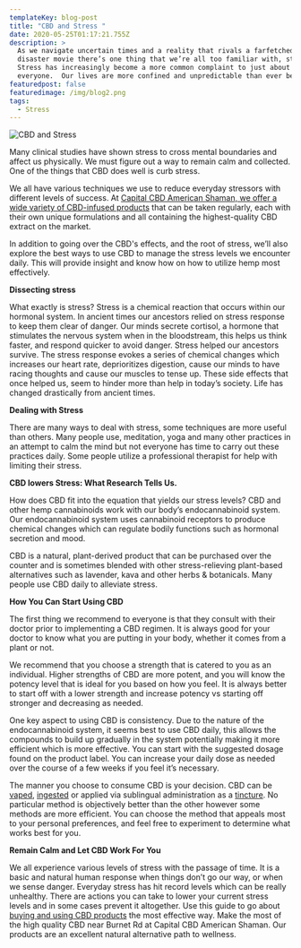 ```yaml
---
templateKey: blog-post
title: "CBD and Stress "
date: 2020-05-25T01:17:21.755Z
description: >
  As we navigate uncertain times and a reality that rivals a farfetched natural
  disaster movie there’s one thing that we’re all too familiar with, stress. 
  Stress has increasingly become a more common complaint to just about
  everyone.  Our lives are more confined and unpredictable than ever before.
featuredpost: false
featuredimage: /img/blog2.png
tags:
  - Stress
---
```

![CBD and Stress](/img/blog2.png)

Many clinical studies have shown stress to cross mental boundaries and affect us physically. We must figure out a way to remain calm and collected. One of the things that CBD does well is curb stress.

We all have various techniques we use to reduce everyday stressors with different levels of success. At [Capital CBD American Shaman, we offer a wide variety of CBD-infused products](https://cbdamericanshaman.com/msterling-leach) that can be taken regularly, each with their own unique formulations and all containing the highest-quality CBD extract on the market.

In addition to going over the CBD's effects, and the root of stress, we’ll also explore the best ways to use CBD to manage the stress levels we encounter daily. This will provide insight and know how on how to utilize hemp most effectively.

**Dissecting stress**

What exactly is stress? Stress is a chemical reaction that occurs within our hormonal system. In ancient times our ancestors relied on stress response to keep them clear of danger. Our minds secrete cortisol, a hormone that stimulates the nervous system when in the bloodstream, this helps us think faster, and respond quicker to avoid danger. Stress helped our ancestors survive. The stress response evokes a series of chemical changes which increases our heart rate, deprioritizes digestion, cause our minds to have racing thoughts and cause our muscles to tense up. These side effects that once helped us, seem to hinder more than help in today’s society. Life has changed drastically from ancient times.

**Dealing with Stress**

There are many ways to deal with stress, some techniques are more useful than others. Many people use, meditation, yoga and many other practices in an attempt to calm the mind but not everyone has time to carry out these practices daily. Some people utilize a professional therapist for help with limiting their stress.

**CBD lowers Stress: What Research Tells Us.**

How does CBD fit into the equation that yields our stress levels? CBD and other hemp cannabinoids work with our body’s endocannabinoid system. Our endocannabinoid system uses cannabinoid receptors to produce chemical changes which can regulate bodily functions such as hormonal secretion and mood.

CBD is a natural, plant-derived product that can be purchased over the counter and is sometimes blended with other stress-relieving plant-based alternatives such as lavender, kava and other herbs & botanicals. Many people use CBD daily to alleviate stress.

**How You Can Start Using CBD**

The first thing we recommend to everyone is that they consult with their doctor prior to implementing a CBD regimen. It is always good for your doctor to know what you are putting in your body, whether it comes from a plant or not.

We recommend that you choose a strength that is catered to you as an individual. Higher strengths of CBD are more potent, and you will know the potency level that is ideal for you based on how you feel. It is always better to start off with a lower strength and increase potency vs starting off stronger and decreasing as needed.

One key aspect to using CBD is consistency. Due to the nature of the endocannabinoid system, it seems best to use CBD daily, this allows the compounds to build up gradually in the system potentially making it more efficient which is more effective. You can start with the suggested dosage found on the product label. You can increase your daily dose as needed over the course of a few weeks if you feel it’s necessary.

The manner you choose to consume CBD is your decision. CBD can be [vaped](https://cbdamericanshaman.com/msterling-leach), [ingested](https://cbdamericanshaman.com/msterling-leach) or applied via sublingual administration as a [tincture](https://cbdamericanshaman.com/msterling-leach). No particular method is objectively better than the other however some methods are more efficient. You can choose the method that appeals most to your personal preferences, and feel free to experiment to determine what works best for you.

**Remain Calm and Let CBD Work For You**

We all experience various levels of stress with the passage of time. It is a basic and natural human response when things don’t go our way, or when we sense danger. Everyday stress has hit record levels which can be really unhealthy. There are actions you can take to lower your current stress levels and in some cases prevent it altogether. Use this guide to go about [buying and using CBD products](https://cbdamericanshaman.com/msterling-leach) the most effective way. Make the most of the high quality CBD near Burnet Rd at Capital CBD American Shaman. Our products are an excellent natural alternative path to wellness.